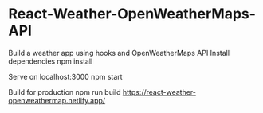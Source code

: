 # React-Weather-OpenWeatherMaps-API
Build a weather app using hooks and OpenWeatherMaps API
Install dependencies
npm install

Serve on localhost:3000
npm start

Build for production
npm run build
https://react-weather-openweathermap.netlify.app/
